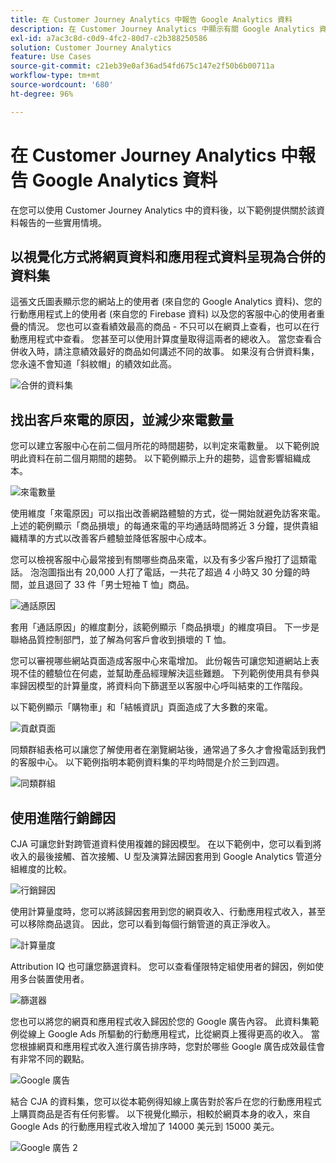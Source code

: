 ```yaml
---
title: 在 Customer Journey Analytics 中報告 Google Analytics 資料
description: 在 Customer Journey Analytics 中顯示有關 Google Analytics 資料的實用報表
exl-id: a7ac3c8d-c0d9-4fc2-80d7-c2b388250586
solution: Customer Journey Analytics
feature: Use Cases
source-git-commit: c21eb39e0af36ad54fd675c147e2f50b6b00711a
workflow-type: tm+mt
source-wordcount: '680'
ht-degree: 96%

---
```


# 在 Customer Journey Analytics 中報告 Google Analytics 資料

在您可以使用 Customer Journey Analytics 中的資料後，以下範例提供關於該資料報告的一些實用情境。

## 以視覺化方式將網頁資料和應用程式資料呈現為合併的資料集

這張文氏圖表顯示您的網站上的使用者 (來自您的 Google Analytics 資料)、您的行動應用程式上的使用者 (來自您的 Firebase 資料) 以及您的客服中心的使用者重疊的情況。 您也可以查看績效最高的商品 - 不只可以在網頁上查看，也可以在行動應用程式中查看。 您甚至可以使用計算度量取得這兩者的總收入。 當您查看合併收入時，請注意績效最好的商品如何講述不同的故事。 如果沒有合併資料集，您永遠不會知道「斜紋帽」的績效如此高。

![合併的資料集](../assets/combined-datasets.png)

## 找出客戶來電的原因，並減少來電數量

您可以建立客服中心在前二個月所花的時間趨勢，以判定來電數量。 以下範例說明此資料在前二個月期間的趨勢。 以下範例顯示上升的趨勢，這會影響組織成本。

![來電數量](../assets/call-volume.png)

使用維度「來電原因」可以指出改善網路體驗的方式，從一開始就避免訪客來電。 上述的範例顯示「商品損壞」的每通來電的平均通話時間將近 3 分鐘，提供貴組織精準的方式以改善客戶體驗並降低客服中心成本。

您可以檢視客服中心最常接到有關哪些商品來電，以及有多少客戶撥打了這類電話。 泡泡圖指出有 20,000 人打了電話，一共花了超過 4 小時又 30 分鐘的時間，並且退回了 33 件「男士短袖 T 恤」商品。

![通話原因](../assets/call-reason.png)

套用「通話原因」的維度劃分，該範例顯示「商品損壞」的維度項目。 下一步是聯絡品質控制部門，並了解為何客戶會收到損壞的 T 恤。

您可以審視哪些網站頁面造成客服中心來電增加。 此份報告可讓您知道網站上表現不佳的體驗位在何處，並幫助產品經理解決這些難題。 下列範例使用具有參與率歸因模型的計算量度，將資料向下篩選至以客服中心呼叫結束的工作階段。

以下範例顯示「購物車」和「結帳資訊」頁面造成了大多數的來電。

![貢獻頁面](../assets/contributing-pages.png)

同類群組表格可以讓您了解使用者在瀏覽網站後，通常過了多久才會撥電話到我們的客服中心。 以下範例指明本範例資料集的平均時間是介於三到四週。

![同類群組](../assets/cohort.png)

## 使用進階行銷歸因

CJA 可讓您針對跨管道資料使用複雜的歸因模型。 在以下範例中，您可以看到將收入的最後接觸、首次接觸、U 型及演算法歸因套用到 Google Analytics 管道分組維度的比較。

![行銷歸因](../assets/mktg-attribution.png)

使用計算量度時，您可以將該歸因套用到您的網頁收入、行動應用程式收入，甚至可以移除商品退貨。 因此，您可以看到每個行銷管道的真正淨收入。

![計算量度](../assets/calc-metric.png)

Attribution IQ 也可讓您篩選資料。 您可以查看僅限特定組使用者的歸因，例如使用多台裝置使用者。

![篩選器](../assets/filter.png)

您也可以將您的網頁和應用程式收入歸因於您的 Google 廣告內容。 此資料集範例從線上 Google Ads 所驅動的行動應用程式，比從網頁上獲得更高的收入。 當您根據網頁和應用程式收入進行廣告排序時，您對於哪些 Google 廣告成效最佳會有非常不同的觀點。

![Google 廣告](../assets/google-ad.png)

結合 CJA 的資料集，您可以從本範例得知線上廣告對於客戶在您的行動應用程式上購買商品是否有任何影響。 以下視覺化顯示，相較於網頁本身的收入，來自 Google Ads 的行動應用程式收入增加了 14000 美元到 15000 美元。

![Google 廣告 2](../assets/google-ad2.png)
